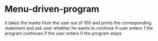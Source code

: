 # Menu-driven-program
it takes the marks from the user out of 100 and prints the corresponding statement and ask user whether he wants to continue if user enters 1 the program continues if the user enters 0 the program stops
